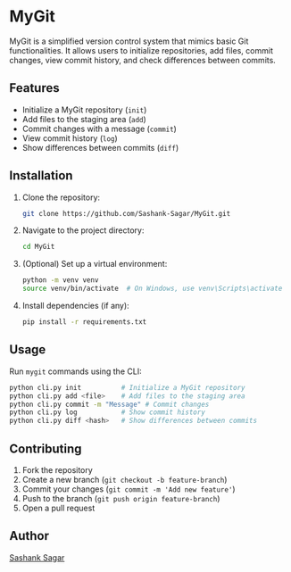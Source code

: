 # MyGit

MyGit is a simplified version control system that mimics basic Git functionalities. It allows users to initialize repositories, add files, commit changes, view commit history, and check differences between commits.

## Features

- Initialize a MyGit repository (`init`)
- Add files to the staging area (`add`)
- Commit changes with a message (`commit`)
- View commit history (`log`)
- Show differences between commits (`diff`)

## Installation

1. Clone the repository:
   ```sh
   git clone https://github.com/Sashank-Sagar/MyGit.git
   ```
2. Navigate to the project directory:
   ```sh
   cd MyGit
   ```
3. (Optional) Set up a virtual environment:
   ```sh
   python -m venv venv
   source venv/bin/activate  # On Windows, use venv\Scripts\activate
   ```
4. Install dependencies (if any):
   ```sh
   pip install -r requirements.txt
   ```

## Usage

Run `mygit` commands using the CLI:

```sh
python cli.py init          # Initialize a MyGit repository
python cli.py add <file>    # Add files to the staging area
python cli.py commit -m "Message" # Commit changes
python cli.py log           # Show commit history
python cli.py diff <hash>   # Show differences between commits
```

## Contributing

1. Fork the repository
2. Create a new branch (`git checkout -b feature-branch`)
3. Commit your changes (`git commit -m 'Add new feature'`)
4. Push to the branch (`git push origin feature-branch`)
5. Open a pull request


## Author

[Sashank Sagar](https://github.com/Sashank-Sagar)

